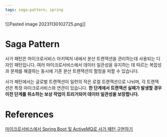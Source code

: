 ```yaml
---
tags: saga-pattern, spring
---
```

![[Pasted image 20231130102725.png]]
# Saga Pattern
사가 패턴은 마이크로서비스 아키텍처 내에서 분산 트랜잭션을 관리하는데 사용되는 디자인 패턴입니다.
여러 마이크로서비스에서 데이터 일관성을 유지하는 데 따르는 복잡성과 문제를 해결하는 동시에 기존 분산 트랜잭션의 함정을 피할 수 있습니다.

사가 패턴에서는 글로벌 트랜잭션이 일련의 작은 로컬 트랜잭션으로 나뉘며, 각 트랜잭션은 특정 마이크로서비스와 연관이 있습니다.
**한 단계에서 트랜잭션 실패가 발생할 경우 이전 단계를 취소하는 보상 작업이 트리거되어 데이터 일관성을 보장합니다.**




# References
[마이크로서비스에서 Spring Boot 및 ActiveMQ로 사가 패턴 구현하기](https://jackynote.medium.com/implementing-the-saga-pattern-with-spring-boot-and-activemq-in-microservice-43742d7ca300)